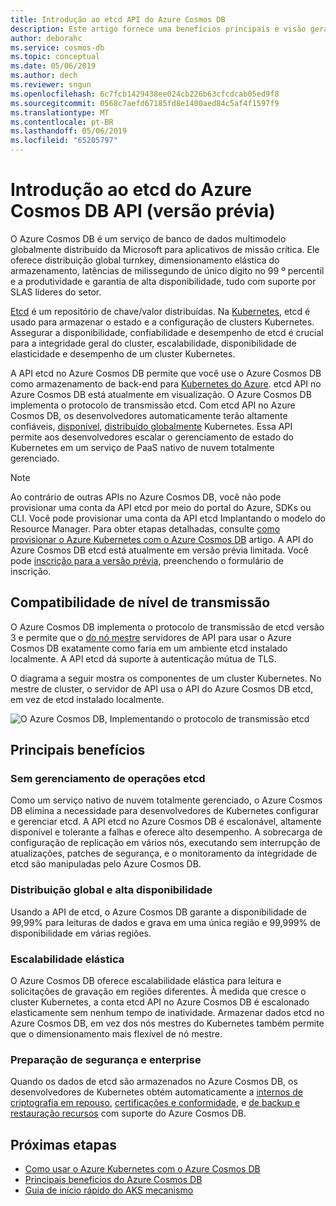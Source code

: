 ```yaml
---
title: Introdução ao etcd API do Azure Cosmos DB
description: Este artigo fornece uma benefícios principais e visão geral do etcd API no Azure Cosmos DB
author: deborahc
ms.service: cosmos-db
ms.topic: conceptual
ms.date: 05/06/2019
ms.author: dech
ms.reviewer: sngun
ms.openlocfilehash: 6c7fcb1429438ee024cb226b63cfcdcab05ed9f8
ms.sourcegitcommit: 0568c7aefd67185fd8e1400aed84c5af4f1597f9
ms.translationtype: MT
ms.contentlocale: pt-BR
ms.lasthandoff: 05/06/2019
ms.locfileid: "65205797"
---
```

# <a name="introduction-to-the-azure-cosmos-db-etcd-api-preview"></a>Introdução ao etcd do Azure Cosmos DB API (versão prévia)

O Azure Cosmos DB é um serviço de banco de dados multimodelo globalmente distribuído da Microsoft para aplicativos de missão crítica. Ele oferece distribuição global turnkey, dimensionamento elástica do armazenamento, latências de milissegundo de único dígito no 99 º percentil e a produtividade e garantia de alta disponibilidade, tudo com suporte por SLAS líderes do setor.

[Etcd](https://github.com/etcd-io/etcd) é um repositório de chave/valor distribuídas. Na [Kubernetes](https://kubernetes.io/), etcd é usado para armazenar o estado e a configuração de clusters Kubernetes. Assegurar a disponibilidade, confiabilidade e desempenho de etcd é crucial para a integridade geral do cluster, escalabilidade, disponibilidade de elasticidade e desempenho de um cluster Kubernetes. 

A API etcd no Azure Cosmos DB permite que você use o Azure Cosmos DB como armazenamento de back-end para [Kubernetes do Azure](../aks/index.yml). etcd API no Azure Cosmos DB está atualmente em visualização. O Azure Cosmos DB implementa o protocolo de transmissão etcd. Com etcd API no Azure Cosmos DB, os desenvolvedores automaticamente terão altamente confiáveis, [disponível](high-availability.md), [distribuído globalmente](distribute-data-globally.md) Kubernetes. Essa API permite aos desenvolvedores escalar o gerenciamento de estado do Kubernetes em um serviço de PaaS nativo de nuvem totalmente gerenciado. 

> [!NOTE]
> Ao contrário de outras APIs no Azure Cosmos DB, você não pode provisionar uma conta da API etcd por meio do portal do Azure, SDKs ou CLI. Você pode provisionar uma conta da API etcd Implantando o modelo do Resource Manager. Para obter etapas detalhadas, consulte [como provisionar o Azure Kubernetes com o Azure Cosmos DB](bootstrap-kubernetes-cluster.md) artigo. A API do Azure Cosmos DB etcd está atualmente em versão prévia limitada. Você pode [inscrição para a versão prévia](https://aka.ms/cosmosetcdapi-signup), preenchendo o formulário de inscrição.

## <a name="wire-level-compatibility"></a>Compatibilidade de nível de transmissão

O Azure Cosmos DB implementa o protocolo de transmissão de etcd versão 3 e permite que o [do nó mestre](https://kubernetes.io/docs/concepts/overview/components/) servidores de API para usar o Azure Cosmos DB exatamente como faria em um ambiente etcd instalado localmente. A API etcd dá suporte à autenticação mútua de TLS. 

O diagrama a seguir mostra os componentes de um cluster Kubernetes. No mestre de cluster, o servidor de API usa o API do Azure Cosmos DB etcd, em vez de etcd instalado localmente. 

![O Azure Cosmos DB, Implementando o protocolo de transmissão etcd](./media/etcd-api-introduction/etcd-api-wire-protocol.png)

## <a name="key-benefits"></a>Principais benefícios

### <a name="no-etcd-operations-management"></a>Sem gerenciamento de operações etcd

Como um serviço nativo de nuvem totalmente gerenciado, o Azure Cosmos DB elimina a necessidade para desenvolvedores de Kubernetes configurar e gerenciar etcd. A API etcd no Azure Cosmos DB é escalonável, altamente disponível e tolerante a falhas e oferece alto desempenho. A sobrecarga de configuração de replicação em vários nós, executando sem interrupção de atualizações, patches de segurança, e o monitoramento da integridade de etcd são manipuladas pelo Azure Cosmos DB.

### <a name="global-distribution--high-availability"></a>Distribuição global e alta disponibilidade 

Usando a API de etcd, o Azure Cosmos DB garante a disponibilidade de 99,99% para leituras de dados e grava em uma única região e 99,999% de disponibilidade em várias regiões. 

### <a name="elastic-scalability"></a>Escalabilidade elástica

O Azure Cosmos DB oferece escalabilidade elástica para leitura e solicitações de gravação em regiões diferentes.
À medida que cresce o cluster Kubernetes, a conta etcd API no Azure Cosmos DB é escalonado elasticamente sem nenhum tempo de inatividade. Armazenar dados etcd no Azure Cosmos DB, em vez dos nós mestres do Kubernetes também permite que o dimensionamento mais flexível de nó mestre. 

### <a name="security--enterprise-readiness"></a>Preparação de segurança e enterprise

Quando os dados de etcd são armazenados no Azure Cosmos DB, os desenvolvedores de Kubernetes obtém automaticamente a [internos de criptografia em repouso](database-encryption-at-rest.md), [certificações e conformidade](compliance.md), e [de backup e restauração recursos](online-backup-and-restore.md) com suporte do Azure Cosmos DB. 

## <a name="next-steps"></a>Próximas etapas

* [Como usar o Azure Kubernetes com o Azure Cosmos DB](bootstrap-kubernetes-cluster.md)
* [Principais benefícios do Azure Cosmos DB](introduction.md)
* [Guia de início rápido do AKS mecanismo](https://github.com/Azure/aks-engine/blob/master/docs/tutorials/quickstart.md)